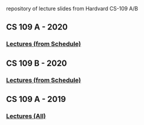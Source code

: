 repository of lecture slides from Hardvard CS-109 A/B

## CS 109 A - 2020

### [Lectures (from Schedule)](https://harvard-iacs.github.io/2020-CS109A/pages/schedule.html)

## CS 109 B - 2020

### [Lectures (from Schedule)](https://harvard-iacs.github.io/2020-CS109B/pages/schedule.html)

## CS 109 A - 2019

### [Lectures (All)](https://harvard-iacs.github.io/2019-CS109A/pages/schedule.html)






